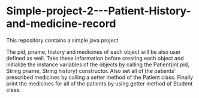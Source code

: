 # Simple-project-2---Patient-History-and-medicine-record
This repository contains a simple java project



The pid, pname, history and medicines of each object will be also user defined as well.
Take these information before creating each object and initialize the instance variables of
the objects by calling the Patient(int pid, String pname, String history) constructor.
Also set all of the patients’ prescribed medicines by calling a setter method of the Patient
class. Finally print the medicines for all of the patients by using getter method of Student
class.
